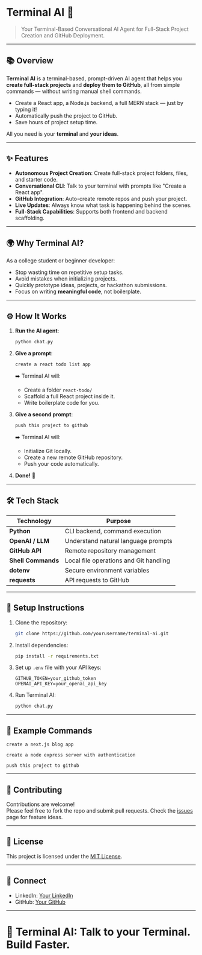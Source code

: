 # Terminal AI 🚀

> Your Terminal-Based Conversational AI Agent for Full-Stack Project Creation and GitHub Deployment.

---

## 📚 Overview

**Terminal AI** is a terminal-based, prompt-driven AI agent that helps you **create full-stack projects** and **deploy them to GitHub**, all from simple commands — without writing manual shell commands.

- Create a React app, a Node.js backend, a full MERN stack — just by typing it!
- Automatically push the project to GitHub.
- Save hours of project setup time.

All you need is your **terminal** and **your ideas**.

---

## ✨ Features

- **Autonomous Project Creation**: Create full-stack project folders, files, and starter code.
- **Conversational CLI**: Talk to your terminal with prompts like "Create a React app".
- **GitHub Integration**: Auto-create remote repos and push your project.
- **Live Updates**: Always know what task is happening behind the scenes.
- **Full-Stack Capabilities**: Supports both frontend and backend scaffolding.

---

## 🌍 Why Terminal AI?

As a college student or beginner developer:
- Stop wasting time on repetitive setup tasks.
- Avoid mistakes when initializing projects.
- Quickly prototype ideas, projects, or hackathon submissions.
- Focus on writing **meaningful code**, not boilerplate.

---

## ⚙️ How It Works

1. **Run the AI agent**:
   ```bash
   python chat.py
   ```

2. **Give a prompt**:
   ```plaintext
   create a react todo list app
   ```

   ➡️ Terminal AI will:
   - Create a folder `react-todo/`
   - Scaffold a full React project inside it.
   - Write boilerplate code for you.

3. **Give a second prompt**:
   ```plaintext
   push this project to github
   ```

   ➡️ Terminal AI will:
   - Initialize Git locally.
   - Create a new remote GitHub repository.
   - Push your code automatically.

4. **Done!** 🚀

---

## 🛠️ Tech Stack

| Technology | Purpose |
|------------|---------|
| **Python** | CLI backend, command execution |
| **OpenAI / LLM** | Understand natural language prompts |
| **GitHub API** | Remote repository management |
| **Shell Commands** | Local file operations and Git handling |
| **dotenv** | Secure environment variables |
| **requests** | API requests to GitHub |

---

## 🚀 Setup Instructions

1. Clone the repository:
   ```bash
   git clone https://github.com/yourusername/terminal-ai.git
   ```

2. Install dependencies:
   ```bash
   pip install -r requirements.txt
   ```

3. Set up `.env` file with your API keys:
   ```env
   GITHUB_TOKEN=your_github_token
   OPENAI_API_KEY=your_openai_api_key
   ```

4. Run Terminal AI:
   ```bash
   python chat.py
   ```

---

## 🧬 Example Commands

```plaintext
create a next.js blog app
```
```plaintext
create a node express server with authentication
```
```plaintext
push this project to github
```

---

## 🧱 Contributing

Contributions are welcome!  
Please feel free to fork the repo and submit pull requests. Check the [issues](https://github.com/yourusername/terminal-ai/issues) page for feature ideas.

---

## 📄 License

This project is licensed under the [MIT License](LICENSE).

---

## 💬 Connect

- LinkedIn: [Your LinkedIn](https://linkedin.com/in/yourprofile)
- GitHub: [Your GitHub](https://github.com/yourusername)

---

# 🚀 Terminal AI: Talk to your Terminal. Build Faster.
